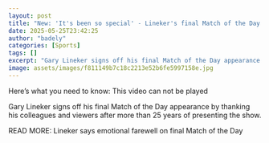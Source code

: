 ```yaml
---
layout: post
title: "New: 'It's been so special' - Lineker's final Match of the Day sign-off"
date: 2025-05-25T23:42:25
author: "badely"
categories: [Sports]
tags: []
excerpt: "Gary Lineker signs off his final Match of the Day appearance by thanking his colleagues and viewers after 25 years of presenting the show."
image: assets/images/f811149b7c18c2213e52b6fe5997158e.jpg
---
```


Here’s what you need to know: This video can not be played

Gary Lineker signs off his final Match of the Day appearance by thanking his colleagues and viewers after more than 25 years of presenting the show.

READ MORE: Lineker says emotional farewell on final Match of the Day

